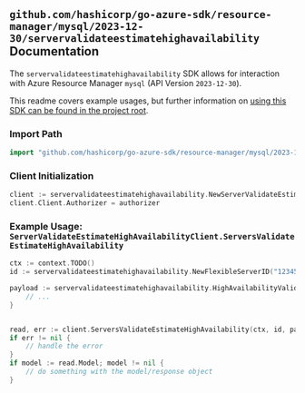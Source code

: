 
## `github.com/hashicorp/go-azure-sdk/resource-manager/mysql/2023-12-30/servervalidateestimatehighavailability` Documentation

The `servervalidateestimatehighavailability` SDK allows for interaction with Azure Resource Manager `mysql` (API Version `2023-12-30`).

This readme covers example usages, but further information on [using this SDK can be found in the project root](https://github.com/hashicorp/go-azure-sdk/tree/main/docs).

### Import Path

```go
import "github.com/hashicorp/go-azure-sdk/resource-manager/mysql/2023-12-30/servervalidateestimatehighavailability"
```


### Client Initialization

```go
client := servervalidateestimatehighavailability.NewServerValidateEstimateHighAvailabilityClientWithBaseURI("https://management.azure.com")
client.Client.Authorizer = authorizer
```


### Example Usage: `ServerValidateEstimateHighAvailabilityClient.ServersValidateEstimateHighAvailability`

```go
ctx := context.TODO()
id := servervalidateestimatehighavailability.NewFlexibleServerID("12345678-1234-9876-4563-123456789012", "example-resource-group", "flexibleServerValue")

payload := servervalidateestimatehighavailability.HighAvailabilityValidationEstimation{
	// ...
}


read, err := client.ServersValidateEstimateHighAvailability(ctx, id, payload)
if err != nil {
	// handle the error
}
if model := read.Model; model != nil {
	// do something with the model/response object
}
```
